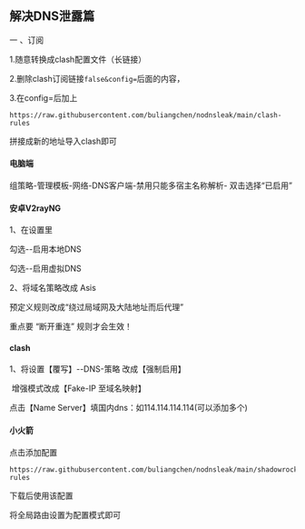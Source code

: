 ## 解决DNS泄露篇

一 、订阅

1.随意转换成clash配置文件（长链接）

2.删除clash订阅链接`false&config=`后面的内容，

3.在config=后加上

```
https://raw.githubusercontent.com/buliangchen/nodnsleak/main/clash-rules
```

拼接成新的地址导入clash即可



#### 电脑端

组策略-管理模板-网络-DNS客户端-禁用只能多宿主名称解析- 双击选择“已启用” 



#### 安卓V2rayNG

1、在设置里

勾选--启用本地DNS 

勾选--启用虚拟DNS 

2、将域名策略改成 Asis

预定义规则改成“绕过局域网及大陆地址而后代理”

重点要 “断开重连” 规则才会生效！

#### clash

1、将设置【覆写】--DNS-策略 改成【强制启用】

​					增强模式改成【Fake-IP 至域名映射】

点击【Name Server】填国内dns：如114.114.114.114(可以添加多个)





#### 小火箭

点击添加配置

```
https://raw.githubusercontent.com/buliangchen/nodnsleak/main/shadowrocket-rules
```

下载后使用该配置

将全局路由设置为配置模式即可
